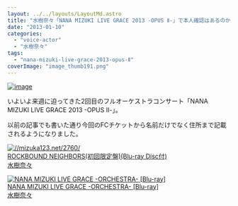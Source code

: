 ```yaml
---
layout: ../../layouts/LayoutMd.astro
title: "水樹奈々「NANA MIZUKI LIVE GRACE 2013 -OPUS Ⅱ-」で本人確認はあるのか？"
date: "2013-01-10"
categories: 
  - "voice-actor"
  - "水樹奈々"
tags: 
  - "nana-mizuki-live-grace-2013-opus-Ⅱ"
coverImage: "image_thumb191.png"
---
```


[![image](images/image_thumb19.png "image")](//mizuka123.net/wp-content/uploads/2013/01/image18.png)

いよいよ来週に迫ってきた2回目のフルオーケストラコンサート「NANA MIZUKI LIVE GRACE 2013 -OPUS Ⅱ-」。

以前の記事でも書いた通り今回のFCチケットから名前だけでなく住所まで記載されるようになりました。

[![//mizuka123.net/2760/](images/51Dj7RYbVqL._SL160_.jpg "水樹奈々「NANA MIZUKI LIVE GRACE 2013 -OPUS Ⅱ-」FCチケット着弾！ » みずかるちゃー")  
ROCKBOUND NEIGHBORS(初回限定盤)(Blu-ray Disc付)  
水樹奈々](//mizuka123.net/2760/)

[![NANA MIZUKI LIVE GRACE -ORCHESTRA- [Blu-ray]](images/519D-xmSzmL._SL160_.jpg)  
NANA MIZUKI LIVE GRACE -ORCHESTRA- \[Blu-ray\]  
水樹奈々](https://www.amazon.co.jp/exec/obidos/ASIN/B005DIBJ0Y/mizuka123-22/ref=nosim)
